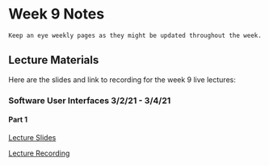 Week 9 Notes
============================

```{note}
Keep an eye weekly pages as they might be updated throughout the week.
```

## Lecture Materials

Here are the slides and link to recording for the week 9 live lectures:

### Software User Interfaces 3/2/21 - 3/4/21

#### Part 1

<a href="../../resources/INF134_Week_9_User_Interface_tools.pdf">Lecture Slides</a>


[Lecture Recording](https://uci.yuja.com/V/Video?v=2730206&node=9712265&a=1599939937&autoplay=1)

